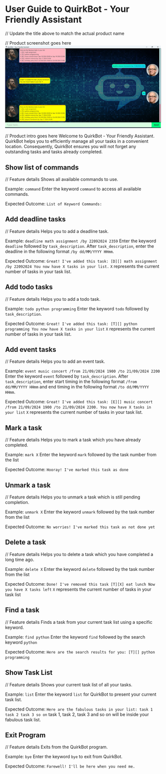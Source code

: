 # User Guide to QuirkBot - Your Friendly Assistant
// Update the title above to match the actual product name

// Product screenshot goes here
![Ui.png](Ui.png)

// Product intro goes here
Welcome to QuirkBot - Your Friendly Assistant. QuirkBot helps you
to efficiently manage all your tasks in a convenient location. 
Consequently, QuirkBot ensures you will not forget any outstanding 
tasks and tasks already completed.

## Show list of commands
// Feature details
Shows all available commands to use.

Example: `command`
Enter the keyword `command` to access all available commands.

Expected Outcome:
`List of Keyword Commands:`

## Add deadline tasks
// Feature details
Helps you to add a deadline task.

Example: `deadline math assignment /by 22092024 2359`
Enter the keyword `deadline` followed by `task_description`.
After `task_description`, enter the deadline in the
following format `/by dd/MM/YYYY HHmm`.

Expected Outcome:
`Great! I've added this task: [D][] math assignment /by 22092024
You now have X tasks in your list.`
`X` represents the current number of tasks in your task list.

## Add todo tasks
// Feature details
Helps you to add a todo task.

Example: `todo python programming`
Enter the keyword `todo` followed by `task_description`.

Expected Outcome:
`Great! I've added this task: [T][] python programming
You now have X tasks in your list`
`X` represents the current number of tasks in your task list.

## Add event tasks
// Feature details
Helps you to add an event task.

Example: `event music concert /from 21/09/2024 1900 /to 21/09/2024 2200`
Enter the keyword `event` followed by `task_description`.
After `task_description`, enter start timing in the following 
format `/from dd/MM/YYYY HHmm` and end timing in the following 
format `/to dd/MM/YYYY HHmm`.

Expected Outcome:
`Great! I've added this task: [E][] music concert /from 21/09/2024 1900
/to 21/09/2024 2200. You now have X tasks in your list`
`X` represents the current number of tasks in your task list.

## Mark a task
// Feature details
Helps you to mark a task which you have already completed.

Example: `mark X`
Enter the keyword `mark` followed by the task number from the list

Expected Outcome:
`Hooray! I've marked this task as done`

## Unmark a task
// Feature details
Helps you to unmark a task which is still pending completion.

Example: `unmark X`
Enter the keyword `unmark` followed by the task number from the list

Expected Outcome:
`No worries! I've marked this task as not done yet`

## Delete a task
// Feature details
Helps you to delete a task which you have completed a long time ago.

Example: `delete X`
Enter the keyword `delete` followed by the task number from the list

Expected Outcome:
`Done! I've removed this task [T][X] eat lunch
Now you have X tasks left`
`X` represents the current number of tasks in your task list

## Find a task
// Feature details
Finds a task from your current task list using a specific keyword.

Example: `find python`
Enter the keyword `find` followed by the search keyword `python`

Expected Outcome:
`Here are the search results for you:
   [T][] python programming`

## Show Task List
// Feature details
Shows your current task list of all your tasks.

Example: `list`
Enter the keyword `list` for QuirkBot to present your
current task list.

Expected Outcome:
`Here are the fabulous tasks in your list:
    task 1
    task 2
    task 3
    so on`
task 1, task 2, task 3 and so on will be inside your
fabulous task list.

## Exit Program
// Feature details
Exits from the QuirkBot program.

Example: `bye`
Enter the keyword `bye` to exit from QuirkBot.

Expected Outcome:
`Farewell! I'll be here when you need me.`
